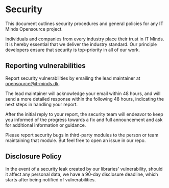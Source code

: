 # Security

This document outlines security procedures and general policies for any IT Minds Opensource project.

Individuals and companies from every industry place their trust in IT Minds.
It is hereby essential that we deliver the industry standard.
Our principle developers ensure that security is top-priority in all of our work.

## Reporting vulnerabilities

Report security vulnerabilities by emailing the lead maintainer at opensource@it-minds.dk.

The lead maintainer will acknowledge your email within 48 hours,
and will send a more detailed response within the following 48 hours, indicating the next steps in handling your report.

After the initial reply to your report, the security team will endeavor to keep you informed of the progress towards a fix and full announcement and ask for additional information or guidance.

Please report security bugs in third-party modules to the person or team maintaining that module.
But feel free to open an issue in our repo.

## Disclosure Policy

In the event of a security leak created by our libraries' vulnerability, should it affect any personal data,
we have a 90-day disclosure deadline, which starts after being notified of vulnerabilities.
